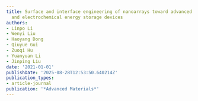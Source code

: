 ```yaml
---
title: Surface and interface engineering of nanoarrays toward advanced electrodes
  and electrochemical energy storage devices
authors:
- Linpo Li
- Wenyi Liu
- Haoyang Dong
- Qiuyue Gui
- Zuoqi Hu
- Yuanyuan Li
- Jinping Liu
date: '2021-01-01'
publishDate: '2025-08-28T12:53:50.640214Z'
publication_types:
- article-journal
publication: '*Advanced Materials*'
---
```

